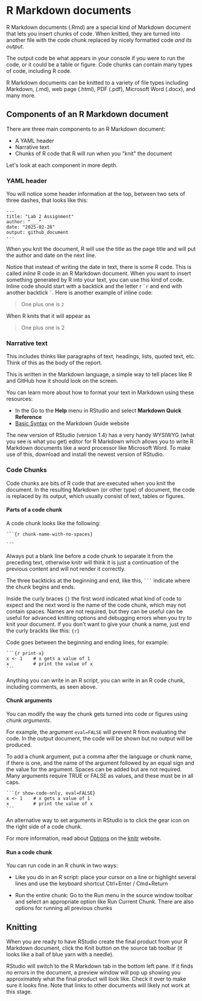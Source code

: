 # R Markdown documents

R Markdown documents (.Rmd) are a special kind of Markdown document that lets you insert chunks of code. When knitted, they are turned into another file with the code chunk replaced by nicely formatted code *and its output*.

The output code be what appears in your console if you were to run the code, or it could be a table or figure. Code chunks can contain many types of code, including R code.

R Markdown documents can be knitted to a variety of file types including Markdown, (.md), web page (.html), PDF (.pdf), Microsoft Word (.docx), and many more.

## Components of an R Markdown document

There are three main components to an R Markdown document:

-   A YAML header
-   Narrative text
-   Chunks of R code that R will run when you "knit" the document

Let's look at each component in more depth.

### YAML header

You will notice some header information at the top, between two sets of three dashes, that looks like this:

``` {.yaml}
---
title: "Lab 2 Assignment"
author: "___"
date: "2025-02-26"
output: github_document
---
```

When you knit the document, R will use the title as the page title and will put the author and date on the next line.

Notice that instead of writing the date in text, there is some R code. This is called *inline* R code in an R Markdown document. When you want to insert something generated by R into your text, you can use this kind of code. Inline code should start with a backtick and the letter r `` `r `` and end with another backtick `` ` ``. Here is another example of inline code:

> One plus one is `` 2 ``

When R knits that it will appear as

> One plus one is 2

### Narrative text

This includes thinks like paragraphs of text, headings, lists, quoted text, etc. Think of this as the body of the report.

This is written in the Markdown language, a simple way to tell places like R and GitHub how it should look on the screen.

You can learn more about how to format your text in Markdown using these resources:

-   In the Go to the **Help** menu in RStudio and select **Markdown Quick Reference**
-   [Basic Syntax](https://www.markdownguide.org/basic-syntax/ "Basic Syntax | Markdown Guide") on the Markdown Guide website

The new version of RStudio (version 1.4) has a very handy WYSIWYG (what you see is what you get) editor for R Markdown which allows you to write R Markdown documents like a word processor like Microsoft Word. To make use of this, download and install the newest version of RStudio.

### Code Chunks

Code chunks are bits of R code that are executed when you knit the document. In the resulting Markdown (or other type) of document, the code is replaced by its output, which usually consist of text, tables or figures.

#### Parts of a code chunk

A code chunk looks like the following:

````
```{r chunk-name-with-no-spaces}

```
````

Always put a blank line before a code chunk to separate it from the preceding text, otherwise knitr will think it is just a continuation of the previous content and will not render it correctly.

The three backticks at the beginning and end, like this, ```` ``` ```` indicate where the chunk begins and ends.

Inside the curly braces `{}` the first word indicated what kind of code to expect and the next word is the name of the code chunk, which may not contain spaces. Names are not required, but they can be useful can be useful for advanced knitting options and debugging errors when you try to knit your document. If you don't want to give your chunk a name, just end the curly brackts like this: `{r}`

Code goes between the beginning and ending lines, for example:

````
```{r print-x}
x <- 1    # x gets a value of 1
x         # print the value of x
```
````

Anything you can write in an R script, you can write in an R code chunk, including comments, as seen above.

#### Chunk arguments

You can modify the way the chunk gets turned into code or figures using chunk *arguments*.

For example, the argument `eval=FALSE` will prevent R from evaluating the code. In the output document, the code will be shown but no output will be produced.

To add a chunk argument, put a comma after the language or chunk name, if there is one, and the name of the argument followed by an equal sign and the value for the argument. Spaces can be added but are not required. Many arguments require TRUE or FALSE as values, and these must be in all caps.

````
```{r show-code-only, eval=FALSE}
x <- 1    # x gets a value of 1
x         # print the value of x
```
````

An alternative way to set arguments in RStudio is to click the gear icon on the right side of a code chunk.

For more information, read about [Options](https://yihui.org/knitr/options/) on the [knitr](https://yihui.org/knitr/) website.

#### Run a code chunk

You can run code in an R chunk in two ways:

-   Like you do in an R script: place your cursor on a line or highlight several lines and use the keyboard shortcut Ctrl+Enter / Cmd+Return

-   Run the entire chunk: Go to the Run menu in the source window toolbar and select an appropriate option like Run Current Chunk. There are also options for running all previous chunks

## Knitting

When you are ready to have RStudio create the final product from your R Markdown document, click the Knit button on the source tab toolbar (it looks like a ball of blue yarn with a needle).

RStudio will switch to the R Markdown tab in the bottom left pane. If it finds no errors in the document, a preview window will pop up showing you approximately what the final product will look like. Check it over to make sure it looks fine. Note that links to other documents will likely not work at this stage.
